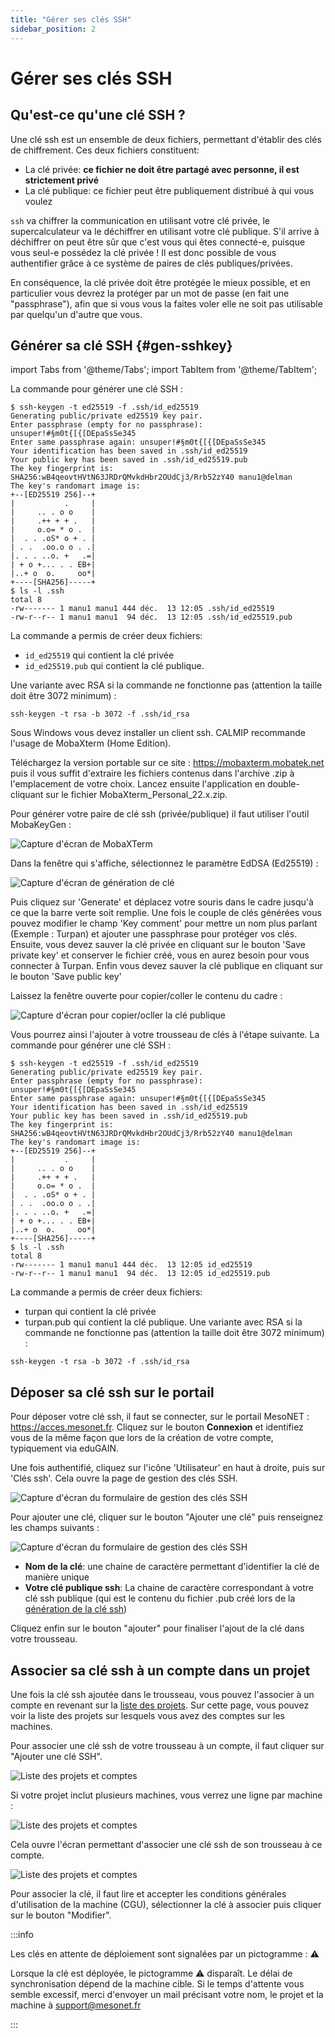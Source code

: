```yaml
---
title: "Gérer ses clés SSH"
sidebar_position: 2
---
```


# Gérer ses clés SSH

## Qu'est-ce qu'une clé SSH ?

Une clé ssh est un ensemble de deux fichiers, permettant d'établir des clés de chiffrement. Ces deux fichiers constituent:

* La clé privée: **ce fichier ne doit être partagé avec personne, il est strictement privé**
* La clé publique: ce fichier peut être publiquement distribué à qui vous voulez

`ssh` va chiffrer la communication en utilisant votre clé privée, le supercalculateur va le déchiffrer en utilisant votre clé publique. S'il arrive à déchiffrer on peut être sûr que c'est vous qui êtes connecté-e, puisque vous seul-e possédez la clé privée ! Il est donc possible de vous authentifier grâce à ce système de paires de clés publiques/privées.

En conséquence, la clé privée doit être protégée le mieux possible, et en particulier vous devrez la protéger par un mot de passe (en fait une "passphrase"), afin que si vous vous la faites voler elle ne soit pas utilisable par quelqu'un d'autre que vous.

## Générer sa clé SSH  {#gen-sshkey}

import Tabs from '@theme/Tabs';
import TabItem from '@theme/TabItem';

<Tabs>
  <TabItem value="linux" label="GNU Linux" default>

La commande pour générer une clé SSH :

```Shell
$ ssh-keygen -t ed25519 -f .ssh/id_ed25519
Generating public/private ed25519 key pair.
Enter passphrase (empty for no passphrase): unsuper!#§m0t{[{[DEpaSsSe345
Enter same passphrase again: unsuper!#§m0t{[{[DEpaSsSe345
Your identification has been saved in .ssh/id_ed25519
Your public key has been saved in .ssh/id_ed25519.pub
The key fingerprint is:
SHA256:wB4qeovtHVtN63JRDrQMvkdHbr2OUdCj3/Rrb52zY40 manu1@delman
The key's randomart image is:
+--[ED25519 256]--+
|           .     |
|     .. . o o    |
|     .++ + + .   |
|     o.o= * o .  |
|  . . .oS* o + . |
| . .  .oo.o o . .|
|. . . ..o. +   .=|
| + o +... . . EB+|
|..+ o  o.     oo*|
+----[SHA256]-----+
$ ls -l .ssh
total 8
-rw------- 1 manu1 manu1 444 déc.  13 12:05 .ssh/id_ed25519
-rw-r--r-- 1 manu1 manu1  94 déc.  13 12:05 .ssh/id_ed25519.pub
```

La commande a permis de créer deux fichiers:
* `id_ed25519` qui contient la clé privée
* `id_ed25519.pub` qui contient la clé publique.

Une variante avec RSA si la commande ne fonctionne pas (attention la taille doit être 3072 minimum) :

```
ssh-keygen -t rsa -b 3072 -f .ssh/id_rsa
```
  </TabItem>
  <TabItem value="windows" label="Windows">
Sous Windows vous devez installer un client ssh. CALMIP recommande l'usage de MobaXterm (Home Edition).

Téléchargez la version portable sur ce site : https://mobaxterm.mobatek.net puis il vous suffit d'extraire les fichiers contenus dans l'archive .zip à l'emplacement de votre choix. Lancez ensuite l'application en double-cliquant sur le fichier MobaXterm_Personal_22.x.zip.

Pour générer votre paire de clé ssh (privée/publique) il faut utiliser l'outil MobaKeyGen :

![Capture d'écran de MobaXTerm](/img/Moba_sshkeygen.png)

Dans la fenêtre qui s'affiche, sélectionnez le paramètre EdDSA (Ed25519) :

![Capture d'écran de génération de clé](/img/Moba_sshkgeddsa.png)

Puis cliquez sur 'Generate' et déplacez votre souris dans le cadre jusqu'à ce que la barre verte soit remplie. Une fois le couple de clés générées vous pouvez modifier le champ 'Key comment' pour mettre un nom plus parlant (Exemple : Turpan) et ajouter une passphrase pour protéger vos clés. Ensuite, vous devez sauver la clé privée en cliquant sur le bouton 'Save private key' et conserver le fichier créé, vous en aurez besoin pour vous connecter à Turpan. Enfin vous devez sauver la clé publique en cliquant sur le bouton 'Save public key'

Laissez la fenêtre ouverte pour copier/coller le contenu du cadre :

![Capture d'écran pour copier/ocller la clé publique](/img/Moba_sshkgpaste.png)

Vous pourrez ainsi l'ajouter à votre trousseau de clés à l'étape suivante.
  </TabItem>
  <TabItem value="macosx" label="Mac OS X">
La commande pour générer une clé SSH :

```Shell
$ ssh-keygen -t ed25519 -f .ssh/id_ed25519
Generating public/private ed25519 key pair.
Enter passphrase (empty for no passphrase): unsuper!#§m0t{[{[DEpaSsSe345
Enter same passphrase again: unsuper!#§m0t{[{[DEpaSsSe345
Your identification has been saved in .ssh/id_ed25519
Your public key has been saved in .ssh/id_ed25519.pub
The key fingerprint is:
SHA256:wB4qeovtHVtN63JRDrQMvkdHbr2OUdCj3/Rrb52zY40 manu1@delman
The key's randomart image is:
+--[ED25519 256]--+
|           .     |
|     .. . o o    |
|     .++ + + .   |
|     o.o= * o .  |
|  . . .oS* o + . |
| . .  .oo.o o . .|
|. . . ..o. +   .=|
| + o +... . . EB+|
|..+ o  o.     oo*|
+----[SHA256]-----+
$ ls -l .ssh
total 8
-rw------- 1 manu1 manu1 444 déc.  13 12:05 id_ed25519
-rw-r--r-- 1 manu1 manu1  94 déc.  13 12:05 id_ed25519.pub
```

La commande a permis de créer deux fichiers:
* turpan qui contient la clé privée
* turpan.pub qui contient la clé publique.
Une variante avec RSA si la commande ne fonctionne pas (attention la taille doit être 3072 minimum) :

```
ssh-keygen -t rsa -b 3072 -f .ssh/id_rsa
```
  </TabItem>
</Tabs>



## Déposer sa clé ssh sur le portail
Pour déposer votre clé ssh, il faut se connecter, sur le portail MesoNET : https://acces.mesonet.fr. Cliquez sur le bouton **Connexion** et identifiez vous de la même façon que lors de la création de votre compte, typiquement via eduGAIN.

Une fois authentifié, cliquez sur l'icône 'Utilisateur' en haut à droite, puis sur 'Clés ssh'.
Cela ouvre la page de gestion des clés SSH.

![Capture d'écran du formulaire de gestion des clés SSH](/img/portail-cles-ssh.png)

Pour ajouter une clé, cliquer sur le bouton "Ajouter une clé" puis renseignez les champs suivants :

![Capture d'écran du formulaire de gestion des clés SSH](/img/portail-ajouter-cle.png)

* **Nom de la clé**: une chaine de caractère permettant d'identifier la clé de manière unique
* **Votre clé publique ssh**: La chaine de caractère correspondant à votre clé ssh publique (qui est le contenu du fichier .pub créé lors de la [génération de la clé ssh](#gen-sshkey))

Cliquez enfin sur le bouton "ajouter" pour finaliser l'ajout de la clé dans votre trousseau.

## Associer sa clé ssh à un compte dans un projet

Une fois la clé ssh ajoutée dans le trousseau, vous pouvez l'associer à un compte en revenant sur la [liste des projets](https://acces.mesonet.fr/gramc-meso/projet/accueil). Sur cette page, vous pouvez voir la liste des projets sur lesquels vous avez des comptes sur les machines.







Pour associer une clé ssh de votre trousseau à un compte, il faut cliquer sur "Ajouter une clé SSH".

![Liste des projets et comptes](/img/portail-associer-cle.png)

Si votre projet inclut plusieurs machines, vous verrez une ligne par machine :

![Liste des projets et comptes](/img/portail-associer-cle-multi.png)



Cela ouvre l'écran permettant d'associer une clé ssh de son trousseau à ce compte.

![Liste des projets et comptes](/img/portail-accept-cgu.png)

Pour associer la clé, il faut lire et accepter les conditions générales d'utilisation de la machine (CGU), sélectionner la clé à associer puis cliquer sur le bouton "Modifier".


:::info

Les clés en attente de déploiement sont signalées par un pictogramme : ⚠️

Lorsque la clé est déployée, le pictogramme ⚠️ disparaît. Le délai de synchronisation dépend de la machine cible.
Si le temps d'attente vous semble excessif, merci d'envoyer un mail précisant votre nom, le projet et la machine à [support@mesonet.fr](mailto:support@mesonet.fr)

:::
